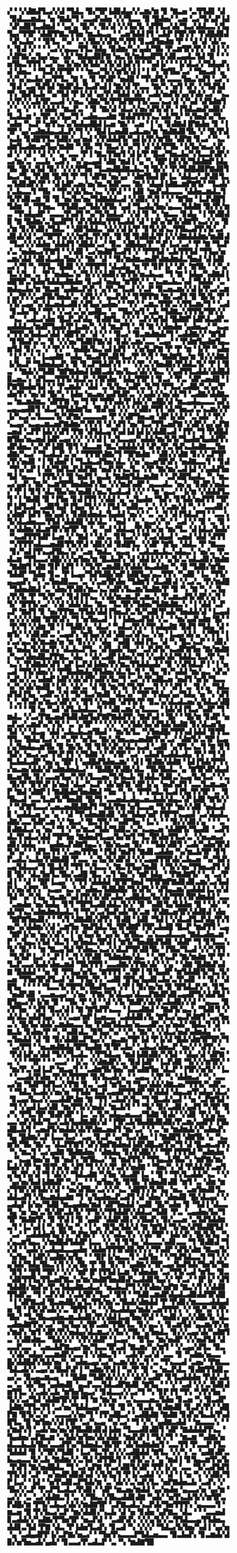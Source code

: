 ▞▝▝▞▟▇▟▜▃▞▞▟▝▜▟▃▝▉▞▜▛▐▟▉▟▄▞▞▃▆▞▆▝▊▝▇▃▅▝▃▜▜▟▊▝▟▝▉▟▃▃▆▟▃▝▅▝▇▟▞▜▝▃▃▟▚▟▅▝▞▞▜▃▃▝▉▝█▟▅▞▝▃▅▝▃▞▜▞▄▛▐▟▝▟▚▟▉▜▃▟▆▟▝▝▄▞▄▝█▞▚▝▉▞▟▝▞▞▙▞▙▝▟▜▜▃▞▟▞▜▃▞▟▟▃▃▚▜▄▜▄▞▜▜▛▝▟▟▛▛▇▃▜▜▅▝▆▃▙▃▄▝▝▃▅▜▟▟▐▜▝▃▙▛▐▜▛▞▛▝▛▟█▟▉▟▝▟▚▃▙▞▝▝▉▜▃▝▚▞▝▃▚▜▙▞▞▟▜▞▚▜▜▝▊▃▟▜▅▟▆▝▛▝▝▟▝▟▝▟▞▃▚▝▊▟▝▞▝▝▝▃▞▞▄▃▃▜▜▃▜▟▄▝▉▟▆▞▚▞▄▟▞▜▙▝▛▃▆▜▛▞▛▞▝▟▐▝▞▞▟▛▇▞▃▜▄▞▄▃▝▟▞▝▇▟▄▟▉▛▇▝▅▃▜▞▆▟▄▟▛▜▞▟▊▃▄▟▃▜▟▝▉▝▝▝▅▜▙▃▜▜▜▝▃▞▚▃▜▞▅▞▙▜▟▞▚▜▞▟▐▟▚▜▝▝▚▟▐▞▝▝▐▞▟▃▞▞▜▟▄▟▚▟▝▟▅▃▝▝▜▃▛▞▛▜▛▝▝▝▆▃▞▜▞▞▆▜▞▟▐▝▐▝▚▝▇▜▙▞▃▞▝▜▅▃▟▝▄▝▞▞▚▞▄▃▙▞▄▞▛▜▃▝▇▝▄▝▊▝▛▟▛▝▅▟█▝▝▜▚▟▜▞▃▃▃▜▅▃▚▟▜▝▃▞▚▝▊▟▝▃▄▜▟▜▟▝▇▟▛▟▃▜▃▟▚▟▐▝▇▞▟▝▛▃▃▝▇▞▚▝▅▜▝▟▚▝▞▜▟▜▟▜▚▝█▟▜▃▙▝▚▞▜▟▝▛▐▞▟▝▄▞▛▞▜▟▟▝▟▞▝▃▟▞▅▟▜▞▄▞▛▟▞▃▞▝▚▃▞▞▛▞▞▃▙▜▛▃▃▟▝▞▅▃▝▟▇▞▜▞▛▜▟▜▛▜▜▞▃▃▚▃▞▟▝▞▚▟▝▟▜▟▆▜▞▝▄▝▞▝▝▞▟▟▞▝▆▃▛▃▝▝▊▝▇▞▟▝▟▃▞▞▅▞▟▜▞▟▚▝▐▜▟▃▅▟▚▟▉▞▜▃▟▃▆▝▃▜▛▃▚▜▄▞▜▝▃▟▅▃▃▟▆▝▉▟▟▜▜▜▚▃▚▟▞▜▞▝▚▜▅▟▚▞▜▃▚▟▅▝▚▃▛▝▅▜▚▃▚▞▙▟▄▟█▟▐▃▅▝▇▞▝▃▅▝▐▝▄▝▊▟▇▟▐▛▇▟▅▝▊▝▐▜▛▝▄▞▃▟▆▟▄▃▟▃▛▞▜▝▞▝█▟▐▃▅▟▊▃▟▃▅▞▆▝▆▟▇▟▊▜▙▝▞▝█▞▛▟▚▃▙▝▊▟█▜▜▃▜▟▉▞▄▞▅▟▝▞▛▟▟▟▜▞▚▟▐▞▛▞▆▜▙▝▟▛▇▝▊▃▞▝▚▃▝▟▆▜▃▟▆▃▅▜▄▞▆▟▇▝▚▜▙▝▜▝▇▃▞▞▚▞▜▝▟▝▟▞▛▜▙▝▐▞▙▞▅▃▞▟▚▟▝▞▝▟▝▝▟▝▞▝▄▝▃▃▝▛▐▝▇▃▜▜▅▜▝▟▐▞▛▝█▃▞▜▅▃▙▞▚▜▃▃▛▟▛▞▃▞▆▞▃▝▃▃▙▝▃▟▚▝▚▞▄▃▄▟▝▟▇▝▆▟▐▝▄▝▚▝█▛▐▟▚▜▞▜▟▟▆▛▐▟▄▜▙▝█▞▄▜▟▝▉▞▝▞▞▞▛▜▅▝▜▃▅▟█▟▇▃▙▃▜▝█▞▞▝▛▞▜▟█▟▉▛▇▟▉▜▙▃▞▜▄▝▛▟▉▝█▞▜▝▛▝▜▝▟▛▇▝▅▞▄▞▝▟▆▜▙▟▐▛▐▃▝▟▟▃▞▃▛▟▊▜▃▃▜▟▉▟▛▞▛▝▝▟▐▟▛▃▅▞▅▞▆▃▜▟▛▃▃▝▇▞▝▟▄▟▐▟▇▃▆▛▇▜▞▝▜▃▟▞▞▃▙▃▃▜▝▜▙▝▝▜▚▞▟▞▙▃▚▃▝▞▛▟▝▝▐▟▊▝▆▟▚▟▃▃▃▝▟▟▅▃▆▟▃▜▜▞▛▟▊▃▆▝▉▝▉▝▅▞▙▞▅▞▜▟▇▟▟▃▟▝▞▟▉▞▚▜▝▝▞▝▇▜▅▝▐▃▛▟█▜▜▟▆▝▚▝▜▜▅▃▝▜▜▟▉▃▞▜▟▞▟▜▙▝▄▟▝▜▃▟▄▜▅▞▄▃▃▜▟▟▇▝▉▞▛▞▆▃▝▜▚▟▄▟▛▝▃▃▃▜▚▟▜▝▚▞▜▞▙▟▃▞▝▞▟▝▊▝▚▝▆▃▃▝▊▟▄▝▐▝▛▟▉▟▉▝▇▝█▟▆▞▃▜▄▟▛▜▝▟▚▜▟▟▄▜▜▜▃▟▟▝▟▝▐▟▚▞▆▜▞▟▇▜▚▃▞▞▄▝▉▞▆▝▊▞▛▟▊▞▜▟▃▝▝▟▉▜▟▟▃▝▟▞▞▟▐▞▛▝▊▜▞▟▚▃▜▜▙▃▟▜▚▜▞▃▞▟▊▟▞▟▝▃▞▜▛▜▚▞▞▞▆▜▃▜▚▜▚▝█▝█▝▉▟▉▟▞▛▐▞▞▟▇▟▟▟▆▞▆▟▊▟▝▜▃▞▞▞▟▟▅▝▟▟▟▜▝▟█▟▞▃▞▝▉▃▝▟█▟▄▞▛▝▚▛▐▃▞▃▞▝▛▝▇▝▜▃▛▞▃▝▅▟▅▃▞▛▇▜▝▝▞▟▉▝▃▞▅▟▇▜▃▟▜▝▞▝▛▜▜▟▝▃▙▜▜▜▟▝▜▜▄▞▅▃▆▞▟▟▝▟▊▟▃▟▄▜▅▞▞▝▇▞▝▟▝▝▉▞▆▟▆▃▅▟▛▟▆▟▆▟▃▜▅▟▝▟▐▟▊▃▞▞▜▝▚▝▜▜▃▝█▟▉▝▞▞▜▜▛▜▝▟▃▟▄▝▆▝▛▝▊▛▐▞▝▟▚▝▇▜▙▝▝▞▚▞▜▃▚▜▄▝▃▝▛▝▅▟▅▃▚▞▜▞▞▞▟▟▊▞▅▜▜▞▅▃▙▃▄▝▜▝▇▝▐▟▄▞▚▟▇▟▐▟█▜▛▃▜▟▅▜▟▟▄▟▇▟▅▝▊▃▟▝▅▟▄▝▆▜▛▞▝▃▚▃▅▃▙▃▚▟▝▜▟▟▞▝▃▝▆▟▄▃▙▞▆▝▇▃▆▝▄▟▆▃▛▟▚▝▄▜▚▞▜▃▟▝▞▃▛▝▉▃▅▃▆▞▞▟▐▞▛▃▞▃▆▞▄▞▛▞▞▃▟▜▙▜▅▟▞▃▝▟▜▞▞▝▄▃▛▟▞▝▊▜▛▛▇▝▇▞▃▟▜▝█▝█▞▙▝▛▝▚▜▞▃▄▞▚▞▟▃▅▟▃▟▊▞▟▜▄▞▄▟▅▞▝▝▛▞▝▃▆▃▜▜▛▃▚▜▜▃▆▞▜▝▝▃▟▝▊▃▙▞▜▞▝▜▚▝▞▃▞▃▚▞▄▟█▃▝▃▝▜▙▞▅▜▝▃▙▝▜▟▇▃▚▜▜▜▞▜▛▞▞▝▚▃▝▃▟▃▞▟▅▝█▃▛▃▛▟▄▝▊▟▇▜▄▝▞▞▝▃▛▞▅▜▟▝█▟▇▛▐▟▛▟▃▟▛▃▄▟▟▟▃▞▆▟▛▜▄▟▞▛▐▃▆▞▚▝▟▝▆▃▛▜▝▃▜▝▇▝▞▟▅▟▅▝▄▟▅▃▞▝▚▃▄▞▜▜▚▞▙▟▃▞▟▟▝▟█▜▚▞▝▟▝▞▝▝▉▃▞▝▉▃▆▟▆▟▞▜▝▃▟▟▇▞▞▝▇▜▟▝▊▜▙▟▚▞▃▝▊▝▞▞▅▞▜▟▉▛▇▞▟▝▊▟▞▃▆▞▃▃▝▃▄▞▝▝▛▟▆▜▄▟▆▜▄▃▆▜▟▝▊▞▃▝▞▝▛▞▝▝▅▟█▞▙▃▚▟▐▟▜▝▝▞▅▜▄▛▇▝▛▝▛▝▆▝▐▞▛▝▚▟▅▝▐▞▝▃▚▝▐▃▄▟▇▝▚▟▄▝▆▃▟▜▚▟▊▜▃▞▛▝▚▜▝▝▇▟▇▜▄▞▆▝▊▞▞▟▇▟▐▞▙▃▛▝▜▟▅▟▄▟▚▝▉▝▊▃▛▜▟▟▚▜▝▝▝▞▛▃▚▜▅▟▉▞▛▟▟▃▜▞▝▛▐▝▉▃▝▝▇▟▞▞▜▟▉▝▇▛▇▟▅▟▐▟▉▃▟▞▅▞▙▃▞▟▞▞▙▃▝▞▄▟▜▜▃▟▟▞▟▟█▟▉▃▅▃▚▝▟▜▃▃▜▜▜▞▟▃▛▃▚▜▛▟▅▝▐▟▄▜▜▛▐▝▊▃▞▝▛▃▝▟▛▃▅▟█▝▐▛▇▜▙▟▅▜▟▝▞▝▛▃▆▟▞▝▟▟▝▃▜▞▙▃▚▟▛▃▜▞▜▝▛▜▃▞▃▟█▞▚▞▄▞▛▟▅▜▚▝▅▞▟▝█▞▚▝▐▟▅▝▅▃▅▞▄▟▜▟▛▃▝▞▄▟▞▞▅▞▟▞▜▝▃▟▇▞▟▟▇▃▃▝▆▃▆▟▆▃▝▟▛▛▇▝▅▝▜▝▛▝▜▜▚▟▞▛▐▟▞▞▚▟█▞▟▝▆▃▄▟▄▃▃▃▚▟▚▃▄▃▄▟▉▜▝▟▃▞▜▜▟▟▆▜▄▝▉▟▚▟▝▞▞▝▞▟▉▞▜▜▝▟▞▜▅▃▞▃▚▃▆▞▞▛▐▞▚▃▞▃▜▃▃▃▜▞▚▛▇▞▃▃▃▃▅▝▛▝▞▟▛▜▅▃▅▝▟▛▐▞▟▞▝▃▚▟▞▝▛▞▚▃▄▞▚▃▄▃▆▃▅▛▇▟▆▞▚▜▚▜▝▟▝▟▜▝▅▞▜▃▞▜▜▃▅▛▇▝▞▟▛▞▄▞▄▛▇▃▅▟▝▃▛▛▐▟▞▞▟▜▝▛▇▝▟▜▟▃▄▜▚▟▐▟▐▟▐▞▟▟▉▃▟▝▐▜▚▝▜▝▛▟█▟▇▜▙▞▅▃▅▟▐▟▛▃▄▞▞▞▝▞▞▟▐▝▄▜▃▃▄▞▚▟▟▞▆▞▙▜▞▜▄▟▅▜▄▟▟▜▚▟▛▟▅▃▚▞▚▛▐▟█▝▉▜▝▟▃▃▆▝▇▃▚▟▟▟▞▟▝▟▚▞▛▃▜▟▚▃▙▟▇▃▃▜▅▟▇▞▚▃▞▝▜▃▟▃▛▃▚▞▝▜▜▜▛▟▇▞▜▝▜▛▇▟▆▝▝▟▊▞▞▟▇▝▊▞▞▃▛▜▛▞▛▞▅▟▊▝▐▝▊▟▅▛▐▝▜▃▙▃▟▜▅▞▟▃▝▞▅▝▄▃▅▜▛▟▚▝▅▟▇▃▃▜▝▝▊▟▝▜▚▞▄▛▐▝▟▞▜▟▜▃▛▟▟▜▅▝▅▟▚▜▚▃▜▃▝▞▛▝▇▞▆▞▃▟▐▟▝▞▄▟▟▜▅▜▟▝▅▃▃▝▐▜▜▞▞▝█▝▆▟▜▝▄▃▙▝▇▟▇▜▟▃▆▟▇▝▝▃▛▟█▜▄▟▃▝▚▝▆▃▃▞▄▟▚▝▇▞▚▃▆▜▛▜▅▟▆▟▚▜▄▝▞▞▆▟▚▟▛▝▄▃▃▟▃▝▅▞▄▝▊▟▛▞▅▟▃▞▝▛▐▝▊▜▝▟▃▜▙▞▅▞▅▟▊▞▅▃▜▃▟▃▟▝▞▞▝▝▆▝▄▃▞▝▐▞▆▝▞▟▟▟▜▃▜▝▐▝▇▟█▝▉▝▐▜▅▝▊▟▐▜▜▝▞▟▟▝▄▝▃▜▄▟▅▝▜▟▚▝▊▜▟▞▅▟▜▜▝▜▛▛▐▟▜▃▟▝▃▟▉▜▄▛▐▜▄▞▜▞▞▝▐▜▟▝▚▟▉▃▝▃▚▝▞▃▆▞▟▝▚▝▝▃▃▟▊▞▞▟▆▛▐▟▜▝▇▞▄▟▚▝▊▟▉▟▅▟▃▜▄▟▟▝▅▞▞▝▃▝▃▜▝▟▐▜▟▃▛▜▝▝▃▃▚▜▞▟▃▟▅▃▃▜▜▟▝▟▟▟█▝▟▞▟▃▝▝▅▟▝▝▄▝▄▃▞▞▚▞▝▃▟▝▞▝▉▝▃▝▉▝▚▞▟▟▆▞▟▃▆▜▛▞▆▜▛▝▊▝▄▝▚▟▝▟▟▃▄▜▚▜▚▞▅▝▆▞▜▃▝▟▐▟▃▞▙▟▞▝▚▃▟▜▜▜▟▛▐▃▅▝▞▝▇▟▝▝▟▞▃▝▊▜▃▞▞▝▛▃▞▟▄▟▝▃▅▟▝▟▟▝▟▜▜▝▚▜▜▜▚▟▃▃▅▟▉▜▜▞▛▟▝▟▉▞▟▝▉▟█▜▃▝▞▟▛▝▇▜▄▝▟▟▃▝▛▝▇▃▃▝▊▞▚▟▐▜▚▃▟▜▙▃▚▞▝▃▅▝▆▟▃▝▄▃▄▝▝▃▟▃▆▃▙▃▚▟▄▃▚▝▅▞▃▝▛▃▟▃▆▝▜▜▃▃▞▟█▞▞▞▅▜▅▞▆▝█▃▙▟▚▝▟▝▟▟▐▞▞▝▄▜▞▃▚▟▃▟▊▞▆▟▆▝▇▟▇▜▝▟▇▝▊▛▐▟▜▝▝▞▜▞▛▃▆▟▉▞▛▟▟▞▙▃▟▟▆▝▚▝█▝▜▟▉▞▆▜▅▜▟▟▛▝▜▟▅▝▊▃▝▛▐▃▄▞▜▟▜▟█▞▅▛▐▟█▜▄▞▄▃▜▜▚▝▚▟▉▝▐▃▝▜▜▞▄▃▄▟▚▝▚▝▃▜▅▟▉▃▃▝▃▝▞▃▅▜▛▟▅▝▜▟▆▜▝▟▃▟▊▟▝▞▃▞▃▝▛▞▆▟█▝▜▟▅▟▇▟▝▃▝▟▅▞▛▟▉▞▆▃▚▃▚▟▛▞▙▃▆▞▙▟▇▞▛▝▉▝▚▝▇▝▚▝▃▜▄▞▛▞▙▝▛▝▜▞▛▃▞▝▊▟▐▜▚▃▝▞▟▞▆▃▆▃▛▃▆▃▚▝▛▃▆▃▟▜▞▟▛▞▄▜▝▜▞▝█▜▜▞▃▞▝▞▟▝▟▟▞▟▃▝▇▃▝▜▃▜▛▞▜▟▅▞▜▟▇▟▇▃▚▝▐▝▟▟▝▃▛▃▛▝▇▟▜▝▊▝▅▞▛▛▇▃▜▜▟▞▟▟▐▜▅▃▛▃▜▞▚▟▊▜▚▟▞▜▅▟▟▞▟▝▐▃▄▟▚▞▞▞▞▟▇▝▇▜▛▟▚▝▜▝▅▜▅▃▟▝▐▝▐▟▅▃▟▜▟▝▞▃▝▝▆▞▄▟▚▟▆▝█▞▝▝▛▞▜▝▞▟▆▝█▝▐▝▜▟▉▞▄▝▟▃▞▝▚▟▃▞▛▞▞▜▚▟▄▟▇▝▉▟▜▝▜▟▄▝▟▝▆▜▞▝▞▟▊▟▛▃▝▃▄▟▚▝▆▜▄▞▛▟▝▟▉▃▞▟▚▃▝▞▅▝▐▃▄▞▟▞▄▝▞▜▜▝▐▞▃▞▄▃▜▞▆▃▆▞▅▝▆▝▊▞▞▞▝▟▄▝▚▟█▝▟▟▐▜▃▝▟▝▚▝█▃▚▃▛▝▝▟▊▞▆▝▅▟▄▜▞▟▄▜▚▝▟▃▙▃▛▜▃▝▟▜▄▟▞▜▄▞▝▃▛▟▜▞▚▃▟▛▇▜▅▝▇▞▆▟▇▞▚▃▞▟▅▟█▃▛▛▇▃▝▟▄▝▝▟▞▃▟▛▐▟▅▞▞▜▝▞▄▟▞▟▞▜▟▟▃▜▃▞▛▝▅▝▚▃▚▝▛▟▇▟▞▟▜▝▄▛▐▃▛▟▐▟▅▞▛▞▆▃▜▜▟▟▄▟▞▝▉▝▞▟▜▟▃▛▐▝▐▝▅▃▟▝▜▜▞▟▅▞▞▝▛▜▙▟▆▟▄▜▜▟▅▞▟▃▜▃▜▝▃▜▄▝▊▞▚▟▟▝▆▞▄▃▝▟▚▞▚▟▚▞▞▃▚▟▅▛▐▟▛▞▟▞▟▜▚▟▛▞▙▞▜▝▃▞▚▜▚▟█▃▅▝▅▟▜▝▅▜▞▜▃▃▚▞▚▞▟▞▅▟█▝▐▞▚▝▟▞▃▝▟▝█▝▆▞▜▞▜▞▛▃▃▜▝▞▝▟▜▝▃▝▊▞▄▝▜▟▃▟▜▟▐▜▄▝▃▟▛▃▚▜▝▜▞▜▃▞▆▟▊▝▟▃▚▞▝▜▛▝▛▟▄▞▄▞▜▟▄▝▅▝▚▝▟▜▚▝▃▜▚▟▚▞▆▃▞▟▛▞▚▝█▜▝▞▅▟▉▝▟▜▜▞▛▝▉▃▚▞▟▃▟▃▅▞▄▜▟▃▞▟█▝▝▝▝▝█▝▅▝▚▟▝▟▜▃▙▟▃▃▜▝▝▟▊▃▆▞▄▜▃▃▃▝▐▟▞▟▐▜▃▞▚▟▛▝▜▝▆▟▃▝▞▃▞▛▇▃▅▟▜▟▊▟▆▜▄▛▇▛▇▟▟▜▚▝▇▟▚▟▝▝█▞▝▝█▞▆▝▊▟▛▝▅▃▛▃▞▃▆▟▚▞▚▜▞▝▃▝▄▜▛▝▝▝▞▞▝▞▚▜▟▞▙▞▟▜▟▞▙▟▇▝▊▞▟▃▅▜▄▜▟▝▞▝▟▃▄▝▟▟▝▃▙▃▙▃▅▜▙▟▝▝▆▞▙▜▃▝▚▜▅▟█▞▜▜▚▟▐▟▟▝▉▜▜▃▜▜▃▝█▟▄▜▃▞▞▝▚▞▛▝▅▜▃▝▇▞▄▜▅▃▄▃▅▟▇▜▚▞▃▞▝▟▆▜▞▃▜▛▐▃▄▞▄▜▅▟▄▃▆▜▙▝▉▝▇▞▙▝▉▝▊▜▞▟▚▞▟▃▚▃▟▝▃▟▊▝▄▜▜▃▚▃▜▝▇▝▊▜▜▟▚▝▅▃▞▃▞▜▚▛▐▜▝▞▜▟▇▝▞▝▚▜▛▝▃▞▝▃▙▟▜▃▟▟▃▟▄▝▛▞▝▜▝▟▜▃▙▟▃▟▛▝▅▞▄▝█▛▐▝▄▟█▟▜▟▅▃▆▞▝▟▐▝▉▟▇▞▟▟▇▝▐▟▐▜▟▞▛▜▚▞▅▃▅▞▟▟▞▟▚▟▆▟▅▟▃▞▝▝█▟█▞▛▟█▞▟▃▝▜▙▜▙▟▃▝▄▝▇▜▛▟▛▟▄▟▇▃▅▜▙▝▊▞▃▃▅▜▄▞▚▜▚▜▃▃▅▞▜▞▙▃▙▝▊▟▟▃▜▟▊▃▚▃▄▜▄▜▃▞▝▞▃▝▉▞▛▝▉▜▚▛▐▞▅▟▝▟▃▞▚▃▛▝▟▞▅▛▇▝▟▛▐▞▄▝▅▟▚▟▜▝▃▃▜▃▆▃▅▞▛▝▇▟▝▟▇▛▐▝▇▟█▟▅▜▅▟▇▟▝▜▅▝▚▝▚▝▛▜▚▟▃▜▃▟▐▜▄▜▚▜▛▝▃▝▊▜▙▃▟▝▃▃▜▃▅▜▞▜▅▟▊▝█▞▜▝▃▃▅▟▃▟▄▃▅▃▙▟▞▟▄▃▚▛▐▟█▝▇▜▞▞▞▝▚▛▇▜▃▃▞▃▅▃▅▟█▟█▟▜▝▜▟▞▛▇▝▅▜▃▃▅▝▜▞▛▝▆▞▞▟▉▝▅▟▃▟▊▝▄▟▟▃▅▝▄▝▄▝▝▟▝▜▚▟▅▟▉▟▊▝▟▞▜▟▄▞▅▛▐▜▛▜▚▃▄▟▝▃▞▟▄▟▃▟▇▞▃▃▜▟▛▃▆▝▞▝▇▃▞▝█▃▜▜▞▝▚▟▛▜▅▝▐▃▚▝▝▝▉▞▞▟▊▞▄▝▝▝▃▝▊▟▇▟▃▞▄▝▅▞▝▜▝▞▚▞▆▃▞▜▟▞▜▟▉▃▚▞▚▃▄▃▅▝▟▟█▜▞▜▄▟▊▝▃▟▜▟▃▜▚▟▃▞▟▟▝▜▛▜▅▝▇▟▅▟▜▃▄▞▙▞▆▜▝▜▃▜▛▟▅▜▜▃▞▃▝▞▅▃▅▃▞▟▊▞▟▟▄▝▝▝▄▟▅▃▛▟▇▜▄▃▚▝▇▞▅▃▅▝▉▞▝▝▜▟▞▟▉▜▝▃▟▞▚▟▅▜▛▟▜▞▚▞▝▝▟▜▃▜▜▝▞▃▅▞▛▛▇▝▐▜▟▝▆▟▜▝▇▟▊▃▟▟▅▝▚▞▆▃▙▜▛▝▊▜▛▃▟▃▚▃▙▞▛▟▇▟█▝▛▃▃▝▃▜▄▜▞▟▛▟▝▞▞▃▄▟▜▜▛▟▞▃▙▃▅▝▚▞▜▟▚▃▄▜▟▃▃▞▜▝█▃▙▜▝▜▜▝▚▜▃▃▚▝▇▃▜▜▄▞▆▟▊▝▞▜▞▞▅▞▜▜▅▃▟▜▝▟▉▝█▞▝▟▃▜▅▜▃▜▙▞▃▟█▝█▃▝▃▜▝▆▞▚▝▆▛▐▟▄▝▝▛▇▟▇▜▞▝▄▝▃▞▛▟▐▝▝▟▝▝█▛▐▃▄▞▝▞▜▜▝▟▟▟▟▝█▜▛▜▅▟▝▜▜▛▇▛▇▟▊▟▊▃▆▞▃▞▙▟▛▞▅▞▟▜▚▝▚▃▄▞▚▃▚▞▚▟▅▃▜▟█▟█▞▜▞▟▜▞▝▟▜▄▃▆▞▄▟▟▟▐▃▚▞▟▜▟▝▚▞▚▜▄▝▅▃▆▞▚▟▐▜▚▜▞▟▛▃▙▞▃▟█▟▄▞▙▞▟▞▜▜▚▜▛▟▆▟▟▝▃▃▝▃▅▟▅▝▅▞▙▟▄▝▊▜▝▜▛▜▃▟▊▟▟▃▜▞▞▝▉▝▚▟▊▜▄▜▟▟▅▝█▝▝▟▞▝▚▟▞▜▚▃▚▟▆▟▆▟▄▟▃▜▝▜▚▞▃▞▙▟▚▟▞▜▞▃▆▝▛▟▇▃▅▜▛▞▟▟▉▟▝▟▅▝▇▛▇▜▅▟▊▞▝▝▚▜▝▟▇▟▉▞▟▜▚▝▊▟█▝▐▟▊▝▜▟▐▝▞▟▃▟▜▃▛▟▄▜▚▜▅▞▚▞▟▟▆▞▞▟▝▃▆▜▅▝▇▟▜▟▃▜▃▜▛▟▇▛▐▜▛▃▙▟█▝█▃▛▝▆▟▜▜▝▃▄▝▇▛▐▞▅▝▅▞▞▟▚▝▐▝▄▜▄▞▙▝▄▞▙▝▅▜▙▃▝▃▚▃▃▟▃▃▄▝▇▟▃▟▅▃▆▝▛▝▃▜▄▃▚▜▟▝▟▃▜▝▅▜▅▟▃▜▛▟▐▝▆▜▞▜▅▟█▟▜▟▊▝▟▟▛▝▜▝▊▜▃▃▚▜▞▝▉▞▝▝▆▝▇▃▄▜▟▝▛▟▅▃▚▃▞▞▟▃▛▜▛▟▊▜▙▝▐▜▙▞▜▃▟▝▞▞▚▜▜▝▜▞▙▛▐▃▞▝▃▛▐▝▃▜▝▞▛▟▉▝▜▟▆▟▅▞▟▃▝▝▄▜▚▃▛▝▇▞▆▟▆▝▛▝▛▝▜▃▛▃▃▞▙▟▞▟▅▃▆▟▝▜▙▜▜▜▝▃▃▟▇▞▞▛▇▞▟▞▝▞▄▝▝▟▇▝█▟▇▟▚▟▇▝█▟▟▟▝▝▅▝▊▝▛▜▄▞▅▜▃▝▇▜▜▜▝▃▜▛▐▝▊▜▄▟▛▝▆▜▟▟▉▜▞▜▃▜▞▃▅▝▜▜▅▜▛▟▜▃▟▝▟▝▜▜▄▜▚▝▃▟▉▝█▜▄▜▄▟▊▃▙▞▃▜▚▟▊▝▝▝▊▞▝▟█▜▄▝▝▝▝▝▜▃▃▜▞▜▛▜▞▜▙▟▜▃▄▝▞▛▐▝▉▞▅▞▆▝▉▝█▜▟▃▛▞▚▝▊▜▃▝▅▟▛▟▊▝▃▃▅▃▄▞▝▞▅▞▝▛▇▞▜▞▟▃▄▞▟▃▃▛▇▟▛▟▊▃▄▟▛▜▞▟▟▜▟▝█▜▄▃▞▛▐▞▆▝█▝▝▜▙▝▛▝▟▝▝▟▝▞▙▝▇▟▛▞▟▞▛▃▙▟▉▞▞▟▝▝▄▃▃▝█▞▛▜▅▝▝▟▜▝▉▃▞▟▐▝▇▝▇▜▟▜▚▃▃▝▐▃▃▟▇▟▝▝▇▟▜▞▄▃▚▝▜▟▊▜▝▞▟▞▟▃▚▟▟▜▄▞▝▞▞▃▄▞▆▛▐▃▅▃▃▝▃▟▟▟▊▞▙▝▇▜▃▞▄▃▛▟▇▜▝▃▄▜▅▃▚▝█▞▙▞▟▟▞▃▆▟▅▃▃▜▄▝▛▟▆▜▟▃▙▞▅▃▃▟▛▃▚▞▅▟▞▝█▟▃▜▝▟▝▝▇▃▙▝▊▟▅▞▛▝▚▝▚▟▊▟▃▝▉▜▄▞▚▞▝▞▚▝▇▞▚▝▞▟▃▞▅▟▚▟▆▟▄▝▝▃▃▜▅▟▟▝▟▝▉▝▉▞▟▟▉▃▛▜▄▞▞▝▄▃▆▞▜▛▐▟▝▛▐▞▟▝█▟▞▟▆▜▛▜▛▞▜▝▃▞▛▜▝▝▅▃▆▟▇▟▄▜▛▜▄▟▇▝▊▜▛▃▙▞▝▃▙▃▞▟▅▃▛▝▅▞▞▝▟▜▚▝▃▝▛▟▐▟▚▞▟▟▝▜▞▞▜▃▟▃▝▞▛▜▟▃▄▝▆▟▐▟▉▟▉▞▚▜▟▝▝▟▄▞▟▝▟▛▇▝▃▝▞▝▝▜▛▝▝▝▃▃▞▝▐▞▃▝▞▟▆▟▛▞▃▝▉▟▐▟▛▝▐▃▛▟▉▝▜▞▞▞▆▜▛▞▝▝▆▞▛▃▚▟▐▃▛▝▆▃▄▜▝▝▃▟▆▜▙▜▅▞▚▟▚▟▇▜▅▝▟▃▛▝▐▜▛▞▅▜▞▝▐▃▝▝▃▃▟▞▛▟▅▝▛▞▚▜▜▜▛▝▉▞▙▃▟▞▄▝▝▃▄▃▝▞▛▝▚▝▟▟▅▃▞▝▚▝▃▃▃▞▆▝▜▟▛▜▟▜▃▞▞▛▇▝▊▃▝▃▟▝▆▜▃▜▝▜▄▞▟▟▞▟▇▃▅▞▜▜▜▞▚▟▛▃▝▝▜▟▃▜▃▟▞▞▅▞▅▝▜▜▟▞▜▃▛▃▄▟▛▜▜▟▛▝▛▟▟▟▝▟▄▃▅▜▚▟▄▞▟▃▞▝▊▃▄▞▙▃▞▞▃▃▟▟▛▟▆▝▇▝▜▜▝▃▙▟▚▜▄▝▜▝█▃▟▞▄▟▝▝▅▝▃▛▇▜▟▝▝▜▝▞▄▟▐▃▞▟▊▝▆▞▛▜▞▞▅▟▞▝▆▃▙▜▝▝▝▜▞▝▉▞▃▟▊▞▄▟▜▝▚▜▛▝▉▞▚▝▛▜▃▜▛▝▉▟▛▟▛▝▐▃▝▃▜▞▚▟▄▃▅▃▃▞▜▟▇▝▊▟▞▝▞▟▊▝▛▞▄▜▃▝▃▃▚▟▚▜▟▞▜▃▞▃▙▜▄▟▇▟▉▞▟▝▐▜▛▃▙▜▙▟█▟▉▟▉▞▛▃▆▞▄▟▛▛▐▜▙▟█▃▙▜▝▃▅▟▜▞▅▟▟▞▟▞▛▟▆▃▅▟▜▝▆▞▃▞▝▞▃▝▅▝▆▟▆▟▞▞▚▟▅▟▚▜▄▝█▟▆▞▃▛▐▃▃▜▃▞▝▃▄▝▊▃▛▝▄▞▜▃▞▟▅▝▐▝▇▟█▜▝▟▇▜▙▝▄▝▚▃▆▜▞▜▙▝▇▞▃▝▟▃▛▛▇▜▝▟▚▜▅▛▇▟▅▟▐▟▛▟█▃▅▜▚▞▜▝▟▝█▃▅▃▟▜▚▝▚▝▆▃▜▝▃▞▄▟▇▝█▟▇▟▅▞▝▟▆▟▄▝▊▞▛▟█▞▞▝▜▛▐▜▜▜▟▝▚▟▆▟▅▝▃▝▚▃▄▜▅▞▅▝▇▝▅▟▚▝▇▜▙▃▞▝▆▝▆▟▜▜▞▝▜▜▄▃▙▜▙▞▚▝▆▛▇▞▆▞▙▟▞▞▛▝▆▝▉▜▚▞▙▝▟▜▝▜▝▞▞▞▛▃▛▞▅▟▇▝▝▜▅▞▚▝▟▝▛▟▟▞▛▃▅▜▄▜▄▜▚▞▟▝▜▝▟▞▞▝▜▟▃▟▇▝▚▜▅▝▟▃▟▛▐▃▝▝█▝▝▜▚▜▃▟▟▞▚▃▝▝▞▝▄▞▅▞▙▟▐▟▇▟▛▝▚▞▃▝▝▝▅▜▅▞▙▝▉▜▙▝▛▟▅▟▊▟▉▝▆▜▝▃▝▟▆▝▆▞▜▜▛▞▟▜▟▞▞▟▝▝▅▞▟▜▙▞▃▞▞▞▚▃▝▟█▜▚▜▞▜▄▝▅▃▝▃▅▜▅▟▊▜▃▟▟▃▟▜▝▞▙▃▆▟▄▟▆▝▜▝▄▜▄▟▅▃▛▃▟▜▝▟▝▟▅▞▝▟▅▟▉▝█▞▟▃▄▞▝▞▃▟▄▛▐▞▅▞▜▟█▝▆▃▄▟▅▞▆▟▝▟▛▜▅▟▟▝▄▟▊▝█▞▚▟▅▝▊▝▜▟▐▝▟▃▃▜▄▝▅▝▅▞▃▜▞▟▛▃▙▜▞▝▛▜▞▞▜▜▟▟▛▞▟▟▃▞▜▟▊▝▛▃▝▃▄▟▅▞▙▞▜▜▛▝▇▟▇▜▚▝▉▝▛▟▐▝▉▝▄▟▛▝▟▟▛▟▊▞▚▜▙▟▚▝▉▞▃▃▅▝▃▜▟▜▟▟▆▃▜▝▐▃▚▟▐▝▚▝█▞▅▝▚▝▐▝▄▝▉▜▄▜▟▞▟▝▇▝▇▜▟▝▜▞▅▞▟▜▙▟█▜▟▝▝▃▞▝▃▟▟▟▅▜▄▜▚▝▚▛▇▞▛▝▞▞▚▟▃▜▚▝▞▟▞▜▛▝▐▟▞▟▚▝█▞▙▜▄▝▚▞▄▃▆▜▄▃▝▞▆▟█▟▜▟▟▛▐▃▃▝▞▃▜▝▊▜▄▝▟▃▃▃▚▟▊▃▃▝▜▝▉▟▉▟▝▜▞▟▝▝▄▟▞▞▃▟▄▟▃▃▄▟▅▝▟▟▅▜▜▜▛▟▉▞▛▞▞▜▚▟▛▝▟▜▞▟▆▝▇▃▄▜▞▝▅▜▅▝▐▟▛▞▄▟▇▞▅▜▄▝▝▝▉▛▐▞▅▃▃▜▝▃▙▜▅▝▝▞▜▟▜▟▃▃▜▝▜▝▞▞▄▜▟▞▜▟▄▜▙▃▚▜▝▞▄▜▙▝▛▝▉▝▊▞▜▝▄▟▇▞▞▜▛▃▄▞▙▟▜▟▞▜▅▜▞▜▅▝▉▜▝▝█▜▝▜▛▞▝▞▞▝▆▛▐▛▐▜▜▟▐▃▆▝▛▟▅▟▅▝▃▞▜▜▞▃▟▝▆▜▃▝▉▃▝▟▉▜▜▜▄▜▜▃▅▛▇▃▚▞▆▞▅▟▇▜▅▟▉▟▚▃▟▟▊▜▄▞▞▝▛▃▞▝▐▛▐▞▝▟▜▜▟▟▉▞▆▟▚▞▛▃▜▟▄▟▇▃▟▃▞▝▅▃▙▃▛▜▝▞▛▟▅▞▅▛▇▝▇▃▚▜▝▞▟▟▉▜▜▟▛▃▝▜▝▃▛▞▟▝▞▃▙▜▛▞▜▃▞▝▉▜▝▝▜▟▊▃▆▟▛▟▄▟▃▟▉▟▟▜▛▟█▝▐▝▟▛▇▃▟▝█▃▅▟█▞▄▜▃▜▜▞▆▞▃▜▙▟▞▟▆▟▟▝▛▝▛▟▊▞▆▃▃▃▟▟▄▟▅▝█▝▐▜▞▟▚▟▞▞▃▝█▜▜▝▄▝▝▞▙▃▟▟▄▞▆▟▞▃▅▜▜▜▚▝▞▝█▞▚▞▚▜▚▜▙▞▝▜▃▜▙▃▄▟▅▃▆▃▙▟▊▞▛▞▟▟▐▃▄▜▅▞▛▟▝▝▅▟▊▞▄▞▞▟█▞▙▝▟▃▃▟▅▟▇▜▚▞▃▞▝▜▄▜▄▞▄▜▛▃▟▞▜▜▙▜▃▝▊▞▄▃▚▝▊▃▆▜▟▝▄▃▆▞▛▞▅▞▆▟▚▝▆▜▝▟▛▞▛▞▅▟▄▞▟▃▆▃▞▞▙▞▞▜▙▝▄▜▅▟▃▝▊▞▞▃▄▞▟▞▚▟▇▜▃▝▞▟▉▟▆▃▝▜▟▞▞▞▝▞▛▞▟▟▛▝▐▃▄▞▝▝▉▜▃▝▆▞▅▟▛▝▞▞▅▟▜▟▝▟▃▃▛▃▃▝▝▃▅▃▙▛▇▃▄▞▆▞▜▃▃▜▛▃▟▝▇▃▆▞▚▞▆▜▝▝▞▃▄▞▟▜▃▝▉▃▝▞▟▞▚▟▄▞▃▃▆▟▛▞▃▃▜▝▞▟▅▃▜▝▝▃▟▞▛▃▞▟▝▃▃▝▊▝▚▟▆▞▅▃▃▝█▞▟▟█▟▚▜▟▞▅▞▚▝▚▟▅▃▄▞▃▞▚▃▆▞▟▞▃▜▝▃▝▜▚▃▃▟▝▃▅▞▝▛▇▃▃▜▟▃▟▞▞▃▄▞▄▜▙▟▚▛▐▝▚▟▆▞▛▟▐▝▚▞▛▝█▝▃▝▅▃▛▟▃▝▊▟▇▜▜▟▊▃▄▞▃▝▉▃▄▃▆▃▄▝▝▝█▟▇▝▜▟▛▟▞▞▞▞▝▟▞▞▃▟▛▝▊▜▃▟▟▟▅▝▛▟▞▃▙▃▝▃▝▟▞▜▅▝▄▟▅▟▊▝▄▃▛▃▃▜▟▃▟▛▇▟▊▝▇▜▄▝▝▝▞▝▃▟▝▞▞▃▜▟▊▟▆▜▜▃▝▞▃▟▞▃▙▝▆▜▅▜▄▃▞▝▊▟▃▃▞▞▃▞▜▝▚▝▊▛▐▜▝▜▚▝▚▜▚▜▅▝▜▞▞▃▞▜▟▝▟▟▇▜▛▞▛▝▜▝▆▝▆▞▅▝▝▃▚▃▃▃▅▃▜▟▅▝▊▃▅▝▚▝▉▃▟▛▐▟▇▞▜▜▃▜▜▝▃▞▅▞▜▟▟▃▄▞▝▝▊▝█▝▚▝▊▃▙▝▊▟▆▟▉▝▊▃▛▞▛▞▝▟█▛▇▝▉▜▞▃▚▞▝▃▃▃▞▞▅▞▜▝▐▜▚▟█▃▞▝▃▟█▟▇▝▇▟▇▝▊▟▚▞▙▃▙▜▚▟█▜▃▝█▝▆▜▅▞▞▟▐▜▛▝▃▞▚▃▄▝▚▞▃▞▝▜▝▞▚▝▄▟▇▃▟▟▝▝▆▃▃▃▚▝▝▞▆▟▚▜▝▃▟▞▅▞▅▞▟▜▙▟▉▟▊▟▐▟▅▝▜▃▃▟▊▟▉▜▝▟▛▝▇▟▟▟▟▜▚▃▝▜▄▟▅▞▃▛▇▃▆▝▃▜▟▞▅▜▅▞▟▞▟▟▞▝▆▟▚▛▐▝▜▞▞▜▝▝▆▃▆▝▚▟▇▞▅▟▃▃▙▃▙▜▙▞▃▃▟▜▚▞▜▟▅▟▃▜▙▜▛▝▟▞▙▟▆▟▅▜▝▃▃▜▜▝▛▃▃▛▐▜▃▜▟▟▟▝▉▝▞▜▛▞▜▟▉▝▐▃▞▜▃▜▚▞▞▞▃▟█▟▟▝▇▜▃▝▞▞▚▝▃▝▄▟▊▟▛▃▙▃▄▃▃▜▞▃▙▝▇▟▆▞▞▃▜▟▝▟▜▜▙▜▝▝▟▜▞▃▚▝▄▝▆▟▐▝▊▜▄▃▆▜▚▞▙▝▛▟▜▝▇▞▅▟█▟▃▝▜▝▃▞▄▛▇▝▛▃▞▟▉▜▞▟▛▝▛▛▐▞▄▝▃▃▝▜▞▃▟▜▟▜▜▜▞▟▝▃▛▝▚▞▅▟▛▟▉▟▚▟▝▞▙▜▄▜▝▛▐▞▃▟▟▝▞▝▟▝▐▝▅▝▚▝▞▟▉▞▜▛▐▃▞▝▐▟▝▝▅▜▚▟▊▃▛▜▟▞▆▝▃▝▟▞▞▃▚▟▚▜▃▝▅▛▇▟▅▃▙▝▃▟▚▝▞▜▙▞▞▃▛▝▛▃▛▜▃▟▃▞▛▟▊▞▝▟▛▝▆▃▅▞▆▟▟▝▄▞▅▟▅▝▄▃▃▞▅▝▄▞▆▝▃▞▞▝▃▝▃▞▟▟▇▃▜▝▃▝▞▜▙▃▚▜▙▃▟▟▊▟▇▝▚▟▞▝▅▜▚▃▙▜▞▞▆▜▛▃▛▟█▞▆▝▛▜▞▃▙▃▞▟▞▞▆▟▇▜▛▝▃▛▇▃▟▃▚▃▛▟▞▜▅▜▜▜▚▝▄▃▃▃▜▝▆▃▅▝█▝▛▞▙▃▞▃▛▝▆▞▟▟▊▞▚▃▙▝▟▝▅▝▊▟▅▝▄▛▇▃▝▟▃▝▝▝▃▃▅▟▊▃▟▟▞▞▚▟▇▞▛▜▅▜▛▝▅▃▛▟▝▝▃▟▛▟▚▝▞▞▄▜▞▞▃▜▜▟▃▃▄▜▜▟▅▃▟▟▊▃▜▟▝▛▇▝▟▃▝▛▐▟▅▜▃▟▚▝▊▃▟▝▚▝▞▞▞▝▜▟▃▞▙▜▅▞▚▟▐▝▄▞▅▝▄▝▃▟▄▟▛▛▐▞▃▛▇▞▅▃▞▝▝▜▅▜▚▃▃▃▛▜▟▃▅▃▃▝▉▃▙▟▚▝▊▃▆▟▞▟▉▞▅▜▅▃▟▞▄▟▞▝▊▃▃▞▛▃▟▃▛▝▃▝▚▝▆▟▇▜▉

